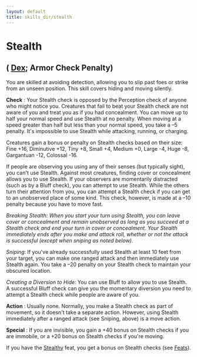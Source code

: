 ```yaml
---
layout: default
title: skills_dir/stealth
---
```

# Stealth

## ( [Dex](../gettingStarted#_dexterity); Armor Check Penalty)

You are skilled at avoiding detection, allowing you to slip past foes or strike from an unseen position. This skill covers hiding and moving silently.

**Check** : Your Stealth check is opposed by the Perception check of anyone who might notice you. Creatures that fail to beat your Stealth check are not aware of you and treat you as if you had concealment. You can move up to half your normal speed and use Stealth at no penalty. When moving at a speed greater than half but less than your normal speed, you take a –5 penalty. It's impossible to use Stealth while attacking, running, or charging.

Creatures gain a bonus or penalty on Stealth checks based on their size: Fine +16, Diminutive +12, Tiny +8, Small +4, Medium +0, Large -4, Huge -8, Gargantuan -12, Colossal -16.

If people are observing you using any of their senses (but typically sight), you can't use Stealth. Against most creatures, finding cover or concealment allows you to use Stealth. If your observers are momentarily distracted (such as by a Bluff check), you can attempt to use Stealth. While the others turn their attention from you, you can attempt a Stealth check if you can get to an unobserved place of some kind. This check, however, is made at a –10 penalty because you have to move fast.

_Breaking Stealth: When you start your turn using Stealth, you can leave cover or concealment and remain unobserved as long as you succeed at a Stealth check and end your turn in cover or concealment. Your Stealth immediately ends after you make and attack roll, whether or not the attack is successful (except when sniping as noted below)._

_Sniping_: If you've already successfully used Stealth at least 10 feet from your target, you can make one ranged attack and then immediately use Stealth again. You take a –20 penalty on your Stealth check to maintain your obscured location.

_Creating a Diversion to Hide_: You can use Bluff to allow you to use Stealth. A successful Bluff check can give you the momentary diversion you need to attempt a Stealth check while people are aware of you.

**Action** : Usually none. Normally, you make a Stealth check as part of movement, so it doesn't take a separate action. However, using Stealth immediately after a ranged attack (see Sniping, above) is a move action.

**Special** : If you are invisible, you gain a +40 bonus on Stealth checks if you are immobile, or a +20 bonus on Stealth checks if you're moving.

If you have the [Stealthy](../feats#_stealthy) feat, you get a bonus on Stealth checks (see [Feats](../feats)).

